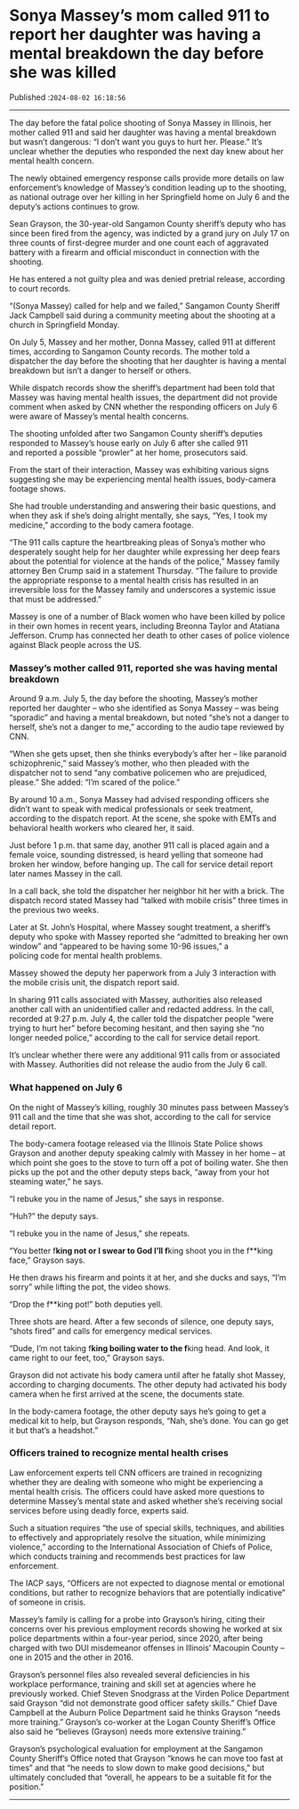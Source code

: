 # Sonya Massey’s mom called 911 to report her daughter was having a mental breakdown the day before she was killed

Published :`2024-08-02 16:18:56`

---

The day before the fatal police shooting of Sonya Massey in Illinois, her mother called 911 and said her daughter was having a mental breakdown but wasn’t dangerous: “I don’t want you guys to hurt her. Please.” It’s unclear whether the deputies who responded the next day knew about her mental health concern.

The newly obtained emergency response calls provide more details on law enforcement’s knowledge of Massey’s condition leading up to the shooting, as national outrage over her killing in her Springfield home on July 6 and the deputy’s actions continues to grow.

Sean Grayson, the 30-year-old Sangamon County sheriff’s deputy who has since been fired from the agency, was indicted by a grand jury on July 17 on three counts of first-degree murder and one count each of aggravated battery with a firearm and official misconduct in connection with the shooting.

He has entered a not guilty plea and was denied pretrial release, according to court records.

“(Sonya Massey) called for help and we failed,” Sangamon County Sheriff Jack Campbell said during a community meeting about the shooting at a church in Springfield Monday.

On July 5, Massey and her mother, Donna Massey, called 911 at different times, according to Sangamon County records. The mother told a dispatcher the day before the shooting that her daughter is having a mental breakdown but isn’t a danger to herself or others.

While dispatch records show the sheriff’s department had been told that Massey was having mental health issues, the department did not provide comment when asked by CNN whether the responding officers on July 6 were aware of Massey’s mental health concerns.

The shooting unfolded after two Sangamon County sheriff’s deputies responded to Massey’s house early on July 6 after she called 911 and reported a possible “prowler” at her home, prosecutors said.

From the start of their interaction, Massey was exhibiting various signs suggesting she may be experiencing mental health issues, body-camera footage shows.

She had trouble understanding and answering their basic questions, and when they ask if she’s doing alright mentally, she says, “Yes, I took my medicine,” according to the body camera footage.

“The 911 calls capture the heartbreaking pleas of Sonya’s mother who desperately sought help for her daughter while expressing her deep fears about the potential for violence at the hands of the police,” Massey family attorney Ben Crump said in a statement Thursday. “The failure to provide the appropriate response to a mental health crisis has resulted in an irreversible loss for the Massey family and underscores a systemic issue that must be addressed.”

Massey is one of a number of Black women who have been killed by police in their own homes in recent years, including Breonna Taylor and Atatiana Jefferson. Crump has connected her death to other cases of police violence against Black people across the US.

### Massey’s mother called 911, reported she was having mental breakdown

Around 9 a.m. July 5, the day before the shooting, Massey’s mother reported her daughter – who she identified as Sonya Massey – was being “sporadic” and having a mental breakdown, but noted “she’s not a danger to herself, she’s not a danger to me,” according to the audio tape reviewed by CNN.

“When she gets upset, then she thinks everybody’s after her – like paranoid schizophrenic,” said Massey’s mother, who then pleaded with the dispatcher not to send “any combative policemen who are prejudiced, please.” She added: “I’m scared of the police.”

By around 10 a.m., Sonya Massey had advised responding officers she didn’t want to speak with medical professionals or seek treatment, according to the dispatch report. At the scene, she spoke with EMTs and behavioral health workers who cleared her, it said.

Just before 1 p.m. that same day, another 911 call is placed again and a female voice, sounding distressed, is heard yelling that someone had broken her window, before hanging up. The call for service detail report later names Massey in the call.

In a call back, she told the dispatcher her neighbor hit her with a brick. The dispatch record stated Massey had “talked with mobile crisis” three times in the previous two weeks.

Later at St. John’s Hospital, where Massey sought treatment, a sheriff’s deputy who spoke with Massey reported she “admitted to breaking her own window” and “appeared to be having some 10-96 issues,” a policing code for mental health problems.

Massey showed the deputy her paperwork from a July 3 interaction with the mobile crisis unit, the dispatch report said.

In sharing 911 calls associated with Massey, authorities also released another call with an unidentified caller and redacted address. In the call, recorded at 9:27 p.m. July 4, the caller told the dispatcher people “were trying to hurt her” before becoming hesitant, and then saying she “no longer needed police,” according to the call for service detail report.

It’s unclear whether there were any additional 911 calls from or associated with Massey. Authorities did not release the audio from the July 6 call.

### What happened on July 6

On the night of Massey’s killing, roughly 30 minutes pass between Massey’s 911 call and the time that she was shot, according to the call for service detail report.

The body-camera footage released via the Illinois State Police shows Grayson and another deputy speaking calmly with Massey in her home – at which point she goes to the stove to turn off a pot of boiling water. She then picks up the pot and the other deputy steps back, “away from your hot steaming water,” he says.

“I rebuke you in the name of Jesus,” she says in response.

“Huh?” the deputy says.

“I rebuke you in the name of Jesus,” she repeats.

“You better f**king not or I swear to God I’ll f**king shoot you in the f**king face,” Grayson says.

He then draws his firearm and points it at her, and she ducks and says, “I’m sorry” while lifting the pot, the video shows.

“Drop the f**king pot!” both deputies yell.

Three shots are heard. After a few seconds of silence, one deputy says, “shots fired” and calls for emergency medical services.

“Dude, I’m not taking f**king boiling water to the f**king head. And look, it came right to our feet, too,” Grayson says.

Grayson did not activate his body camera until after he fatally shot Massey, according to charging documents. The other deputy had activated his body camera when he first arrived at the scene, the documents state.

In the body-camera footage, the other deputy says he’s going to get a medical kit to help, but Grayson responds, “Nah, she’s done. You can go get it but that’s a headshot.”

### Officers trained to recognize mental health crises

Law enforcement experts tell CNN officers are trained in recognizing whether they are dealing with someone who might be experiencing a mental health crisis. The officers could have asked more questions to determine Massey’s mental state and asked whether she’s receiving social services before using deadly force, experts said.

Such a situation requires “the use of special skills, techniques, and abilities to effectively and appropriately resolve the situation, while minimizing violence,” according to the International Association of Chiefs of Police, which conducts training and recommends best practices for law enforcement.

The IACP says, “Officers are not expected to diagnose mental or emotional conditions, but rather to recognize behaviors that are potentially indicative” of someone in crisis.

Massey’s family is calling for a probe into Grayson’s hiring, citing their concerns over his previous employment records showing he worked at six police departments within a four-year period, since 2020, after being charged with two DUI misdemeanor offenses in Illinois’ Macoupin County – one in 2015 and the other in 2016.

Grayson’s personnel files also revealed several deficiencies in his workplace performance, training and skill set at agencies where he previously worked. Chief Steven Snodgrass at the Virden Police Department said Grayson “did not demonstrate good officer safety skills.” Chief Dave Campbell at the Auburn Police Department said he thinks Grayson “needs more training.” Grayson’s co-worker at the Logan County Sheriff’s Office also said he “believes (Grayson) needs more extensive training.”

Grayson’s psychological evaluation for employment at the Sangamon County Sheriff’s Office noted that Grayson “knows he can move too fast at times” and that “he needs to slow down to make good decisions,” but ultimately concluded that “overall, he appears to be a suitable fit for the position.”

---

